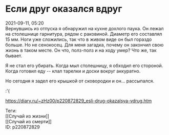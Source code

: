 Если друг оказался вдруг
=========================

   
 2021-09-11, 05:20   
  Вернувшись из отпуска я обнаружил на кухне дохлого паука. Он лежал на столешнице гарнитура, рядом с раковиной. Диаметр его составлял 15 мм. Ноги уже сложились, так что в живом виде он был гораздо больше. Но не сенокосец. Для меня загадка, почему он закончил свою жизнь в таком месте. Он что, полз-полз и на ходу умер? Что же, так бывает.   
   
 Я не стал его убирать. Когда мыл столешницу, я обходил его стороной. Когда готовил еду -- клал тарелки и доски вокруг аккуратно.   
   
 Но сегодня я задел его крышкой от сковородки и он... рассыпался.   
   
 :'(   
    
 <https://diary.ru/~zHz00/p220872829_esli-drug-okazalsya-vdrug.htm>   
   
 Теги:   
 [[Случай из жизни]]   
 [[Случай из смерти]]   
 ID: p220872829